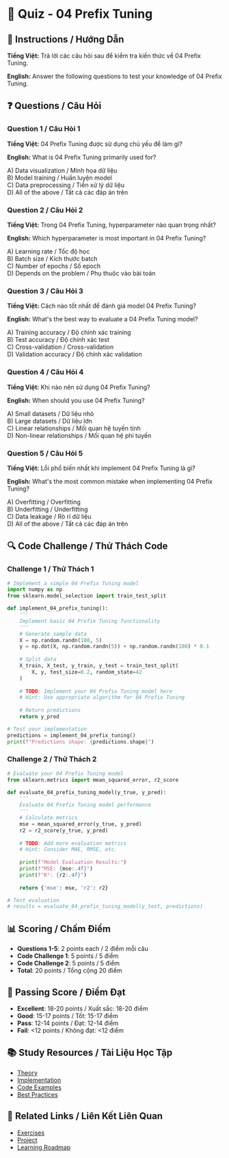 # 🧠 Quiz - 04 Prefix Tuning

## 📝 Instructions / Hướng Dẫn

**Tiếng Việt:** Trả lời các câu hỏi sau để kiểm tra kiến thức về 04 Prefix Tuning.

**English:** Answer the following questions to test your knowledge of 04 Prefix Tuning.

## ❓ Questions / Câu Hỏi

### Question 1 / Câu Hỏi 1
**Tiếng Việt:** 04 Prefix Tuning được sử dụng chủ yếu để làm gì?

**English:** What is 04 Prefix Tuning primarily used for?

A) Data visualization / Minh họa dữ liệu  
B) Model training / Huấn luyện model  
C) Data preprocessing / Tiền xử lý dữ liệu  
D) All of the above / Tất cả các đáp án trên

### Question 2 / Câu Hỏi 2
**Tiếng Việt:** Trong 04 Prefix Tuning, hyperparameter nào quan trọng nhất?

**English:** Which hyperparameter is most important in 04 Prefix Tuning?

A) Learning rate / Tốc độ học  
B) Batch size / Kích thước batch  
C) Number of epochs / Số epoch  
D) Depends on the problem / Phụ thuộc vào bài toán

### Question 3 / Câu Hỏi 3
**Tiếng Việt:** Cách nào tốt nhất để đánh giá model 04 Prefix Tuning?

**English:** What's the best way to evaluate a 04 Prefix Tuning model?

A) Training accuracy / Độ chính xác training  
B) Test accuracy / Độ chính xác test  
C) Cross-validation / Cross-validation  
D) Validation accuracy / Độ chính xác validation

### Question 4 / Câu Hỏi 4
**Tiếng Việt:** Khi nào nên sử dụng 04 Prefix Tuning?

**English:** When should you use 04 Prefix Tuning?

A) Small datasets / Dữ liệu nhỏ  
B) Large datasets / Dữ liệu lớn  
C) Linear relationships / Mối quan hệ tuyến tính  
D) Non-linear relationships / Mối quan hệ phi tuyến

### Question 5 / Câu Hỏi 5
**Tiếng Việt:** Lỗi phổ biến nhất khi implement 04 Prefix Tuning là gì?

**English:** What's the most common mistake when implementing 04 Prefix Tuning?

A) Overfitting / Overfitting  
B) Underfitting / Underfitting  
C) Data leakage / Rò rỉ dữ liệu  
D) All of the above / Tất cả các đáp án trên

## 🔍 Code Challenge / Thử Thách Code

### Challenge 1 / Thử Thách 1
```python
# Implement a simple 04 Prefix Tuning model
import numpy as np
from sklearn.model_selection import train_test_split

def implement_04_prefix_tuning():
    '''
    Implement basic 04 Prefix Tuning functionality
    '''
    # Generate sample data
    X = np.random.randn(100, 5)
    y = np.dot(X, np.random.randn(5)) + np.random.randn(100) * 0.1
    
    # Split data
    X_train, X_test, y_train, y_test = train_test_split(
        X, y, test_size=0.2, random_state=42
    )
    
    # TODO: Implement your 04 Prefix Tuning model here
    # Hint: Use appropriate algorithm for 04 Prefix Tuning
    
    # Return predictions
    return y_pred

# Test your implementation
predictions = implement_04_prefix_tuning()
print(f"Predictions shape: {predictions.shape}")
```

### Challenge 2 / Thử Thách 2
```python
# Evaluate your 04 Prefix Tuning model
from sklearn.metrics import mean_squared_error, r2_score

def evaluate_04_prefix_tuning_model(y_true, y_pred):
    '''
    Evaluate 04 Prefix Tuning model performance
    '''
    # Calculate metrics
    mse = mean_squared_error(y_true, y_pred)
    r2 = r2_score(y_true, y_pred)
    
    # TODO: Add more evaluation metrics
    # Hint: Consider MAE, RMSE, etc.
    
    print(f"Model Evaluation Results:")
    print(f"MSE: {mse:.4f}")
    print(f"R²: {r2:.4f}")
    
    return {'mse': mse, 'r2': r2}

# Test evaluation
# results = evaluate_04_prefix_tuning_model(y_test, predictions)
```

## 📊 Scoring / Chấm Điểm

- **Questions 1-5**: 2 points each / 2 điểm mỗi câu
- **Code Challenge 1**: 5 points / 5 điểm
- **Code Challenge 2**: 5 points / 5 điểm
- **Total**: 20 points / Tổng cộng 20 điểm

## 🎯 Passing Score / Điểm Đạt

- **Excellent**: 18-20 points / Xuất sắc: 18-20 điểm
- **Good**: 15-17 points / Tốt: 15-17 điểm  
- **Pass**: 12-14 points / Đạt: 12-14 điểm
- **Fail**: <12 points / Không đạt: <12 điểm

## 📚 Study Resources / Tài Liệu Học Tập

- [Theory](./THEORY_04_prefix_tuning.md)
- [Implementation](./IMPLEMENTATION_04_prefix_tuning.md)
- [Code Examples](./CODE_EXAMPLES_04_prefix_tuning.md)
- [Best Practices](./BEST_PRACTICES_04_prefix_tuning.md)

## 🔗 Related Links / Liên Kết Liên Quan

- [Exercises](./EXERCISES_04_prefix_tuning.md)
- [Project](./PROJECT_04_prefix_tuning.md)
- [Learning Roadmap](./LEARNING_ROADMAP_04_prefix_tuning.md)
